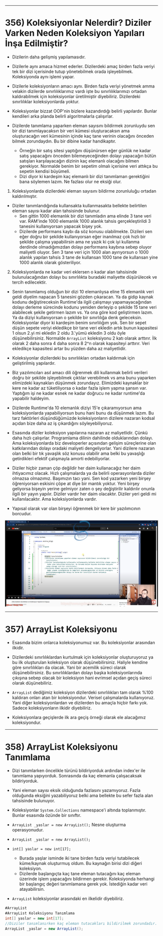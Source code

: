***
# 356) Koleksiyonlar Nelerdir? Diziler Varken Neden Koleksiyon Yapıları İnşa Edilmiştir?
- Dizilerin daha gelişmiş yapılamasıdır.

- Dizilerle aynı amaca hizmet ederler. Dizilerdeki amaç birden fazla veriyi tek bir dizi içerisinde tutup yönetebilmek orada işleyebilmek. Koleksiyonda aynı işlemi yapar.

- Dizilerle koleksiyonların amacı aynı. Birden fazla veriyi yönetmek amma velakin dizilerde sınırlılıklarımız vardı işte bu sınırlılıklarımızı ortadan kaldırabilmek için koleksiyonlar üretilmiştir diyebiliriz. Dizilerdeki sınırlılıklar koleksiyonlarda yoktur.

- Koleksiyonlar bizzat OOP'nin bizlere kazandırdığı belirli yapılardır. Bunlar kendileri arka planda belirli algoritmalarla çalışırlar.

- Dizilerde tanımlama yaparken eleman sayısını bildirmek zorunluydu sen bir dizi tanımlayacaksın bir veri kümesi oluşturacaksın ama oluşturacağın veri kümesinin içinde kaç tane verinin olacağını önceden bilmek zorundaydın. Bu bir dibine kadar handikaptır.
    * Örneğin bir satış sitesi yaptığını düşünürsen eğer günlük ne kadar satış yapacağını önceden bilemeyeceğinden dolayı yapacağın bütün satışları karşılayacağın dizinin kaç elemanlı olacağını bilmen gerekiyor. Normalde benim bir sepetim olmalı içerisine veri attıkça bu sepetin kendisi büyümeli. 
    * Dizi diyor ki kardeşim kaç elemanlı bir dizi tanımlaman gerektiğini bana söylemen lazım. Ne fazlası olur ne eksiği olur.

1. Koleksiyonlarda dizilerdeki eleman sayısını bildirme zorunluluğu ortadan kaldırılmıştır.

- Diziler tanımlandığında kullansakta kullanmasakta bellekte belirtilen eleman sayısı kadar alan tahsisinde bulunur.
    * Sen gittin 1000 elemanlık bir dizi tanımladın ama elinde 3 tane veri var. RAM'inde 1000 elemanlık 1000 alanlık tahsis gerçekleştirildi 3 tanesini kullanıyorsan yapacak bişey yok. 
    * Dizilerde performans kaybı da söz konusu olabilmekte. Dizileri sen eğer doğru bir şekilde kullanıyorsan eğer inanılmaz çok hızlı bir şekilde çalışma yapabilirsin ama ne yazık ki çok iyi kullanma derdinde olmadığımızdan dolayı performans kaybına sebep oluyor maliyetli oluyor. Sen 3 tane veri için 1000 alan ayırıyorsun o 1000 alanlık yapılan tahsis 3 tane de kullansan 1000 tane de kullansan yine 1000 alanlık olarak gösteriliyor.

2. Koleksiyonlarda ne kadar veri eklersen o kadar alan tahsisinde bulunulacağından dolayı bu sınırlılıkta buradaki maliyette düşürülecek ve tercih edilecektir.

- Senin tanımlamış olduğun bir dizi 10 elemanlıysa eline 15 elemanlık veri geldi diyelim napacan 5 tanesini gözden çıkaracan. Ya da gidip kaynak kodunu değiştireceksin Runtime'da ilgili çalışmayı yapamayacağından dolayı derleme sürecinde kodunu yeniden derleyip o şekilde 15 tane veri alabilecek şekile getirmen lazım vs. Ya ona göre kod geliştirmen lazım. Ya da diziyi kullanıyorsan o şekilde bir sınırlılığa denk geleceksin. Koleksiyonlar diyor ki kardeşim benim sınırlılığım yok. Sen bir sepet düşün sepete veriyi ekledikçe bir tane veri ekledin artık bunun kapasitesi 1 olsun 2.yi mi ekledin 2 oldu 3.'yümü ekledin 3 oldu öyle düşünebilirsiniz. Normalde `ArrayList` koleksiyonu 2 katı olarak arttırır. İlk olarak 2 daha sonra 4 daha sonra 8 2^n olarak kapasiteyi arttırır. Veri ekledikçe kapasitesi artar bu yüzden daha az maliyetlidir.

- Koleksiyonlar dizilerdeki bu sınırlılıkları ortadan kaldırmak için geliştirilmiş yapılardır.

- Biz yazılımcıları asıl amacı dili öğrenmek dili kullanmak belirli verileri doğru bir şekilde işleyebilmek çıktılar verebilmek vs ama bunu yaparken elimizdeki kaynakları düşünmek zorundayız. Elimizdeki kaynaklar bir kere ne kadar az tüketiliyorsa o kadar fazla işlem yapma şansın var. Yaptığım işi ne kadar esnek ne kadar doğrucu ne kadar runtime'da yapabilir haldeyim. 

- Dizilerde Runtime'da 10 elemanlık diziyi 15'e çıkaramıyorsun ama koleksiyonlarda yapabiliyorsun bunu hani bunu da düşünmek lazım. Bu tarz faktörleri düşündüğümüzde koleksiyonların dizilere nazaran kodsal açıdan bize daha az iş çıkardığını söyleyebiliyoruz. 

- Esasında diziler koleksiyon yapılarına nazaran az maliyetlidir. Çünkü daha hızlı çalışırlar. Programlama dilinin dahilinde olduklarından dolayı. Ama koleksiyonlarda biz developerler açısından gelişim süreçlerine olan katkılarından dolayı oradaki maliyeti dengeliyorlar. Yani dizilere nazaran olan belki bir tık yavaşlık söz konusu olabilir ama belki bu yavaşlığı getirdikleri efektif çalışmayla amorti edebiliyorlar.

- Diziler hiçbir zaman çöp değildir her daim kullanacağız her daim ihtiyacımız olacak. Hızlı çalışmalarda ya da belirli operasyonlarda diziler olmazsa olmazımız. Başımızın tacı yani. Sen kod yazarken yeni birşey öğreniyorsan eskisini çöpe at diye bir mantık yoktur. Yeni birşey geliyorsa bişeyin yerine gelmiyor zaten o şey değiştirilir kaldırılır onunla ilgili bir yayın yapılır. Diziler vardır her daim olacaktır. Diziler yeri geldi mi kullanılacaktır. Ama koleksiyonlarda vardır.

- Yapısal olarak var olan birşeyi öğrenmek bir kere bir yazılımcının borcudur.

<img src="1.png" width="auto">

***
# 357) ArrayList Koleksiyonu
- Esasında bizim onlarca koleksiyonumuz var. Bu koleksiyonlar arasından ilkidir. 

- Dizilerdeki sınırlılıklardan kurtulmak için koleksiyonlar oluşturuyoruz ya bu ilk oluşturulan koleksiyon olarak düşünebilirsiniz. Haliyle kendine göre sınırlılıkları da olacak. Yani bir acemilik süreci olarak düşünebilirsiniz. Bu sınırlılıklardan dolayı başka koleksiyonlarında çıkışına sebep olacak bir koleksiyon hani evrimsel açıdan geçiş süreci olarak düşünebiliriz.

- `ArrayList` dediğimiz koleksiyon dizilerdeki sınırlılıkları tam olarak %100 kaldıran onları atan bir koleksiyondur. Verisel çalışmalarda kullanıyoruz. Yani diğer koleksiyonlardan ve dizilerden bu amaçla hiçbir farkı yok. Sadece koleksiyonların ilkidir diyebiliriz.

- Koleksiyonlara geçişlerde ilk ara geçiş örneği olarak ele alacağımız koleksiyondur.

***
# 358) ArrayList Koleksiyonu Tanımlama
- Dizi tanımlarken öncelikle türünü bildiriyorduk ardından index'er ile tanımlama yapıyorduk.  Sonrasında da kaç elemanla çalışacaksak bildiriyorduk.

- Yani eleman sayısı eksik olduğunda fazlasını yazamıyoruz. Fazla olduğunda eksiğini yazabiliyoruz belki ama bellekte bu sefer fazla alan tahsisinde bulunuyor.

- Koleksiyonlar `System.Collections` namespace'i altında toplanmıştır. Bunlar esasında özünde bir sınıftır.

- `ArrayList _yaslar = new ArrayList();` Nesne oluşturma operasyonudur.

- `ArrayList _yaslar = new ArrayList();`
- `int[] yaslar = new int[17];`
    * Burada yaşlar isminde iki tane birden fazla veriyi tutabilecek küme/kaynak oluşturmuş oldum. Bu kaynağın birisi dizi diğeri koleksiyon.
    * Dizilerde başlangıçta kaç tane eleman tutacağını kaç eleman üzerinde işlem yapacağını bildirmen gerekir. Koleksiyonda herhangi bir başlangıç değeri tanımlamana gerek yok. İstediğin kadar veri atayabilirsin.

- `ArrayList` koleksiyonlar arasındaki en ilkelidir diyebiliriz.

```C#
#ArrayList
#ArrayList Koleksiyonu Tanımlama
int[] yaslar = new int[17];
//Diziler tanımlanırken kaç eleman tutacakları bildirilmek zorundadır.
ArrayList _yaslar = new ArrayList();
```